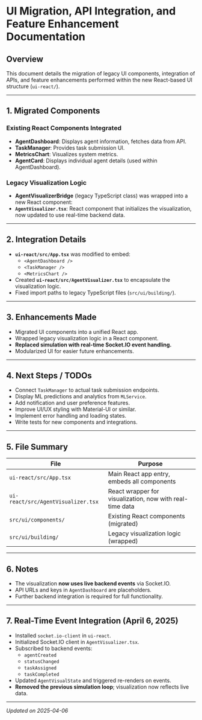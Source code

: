 # UI Migration, API Integration, and Feature Enhancement Documentation

## Overview

This document details the migration of legacy UI components, integration of APIs, and feature enhancements performed within the new React-based UI structure (`ui-react/`).

---

## 1. Migrated Components

### Existing React Components Integrated
- **AgentDashboard**: Displays agent information, fetches data from API.
- **TaskManager**: Provides task submission UI.
- **MetricsChart**: Visualizes system metrics.
- **AgentCard**: Displays individual agent details (used within AgentDashboard).

### Legacy Visualization Logic
- **AgentVisualizerBridge** (legacy TypeScript class) was wrapped into a new React component:
- **`AgentVisualizer.tsx`**: React component that initializes the visualization, now updated to use real-time backend data.

---

## 2. Integration Details

- **`ui-react/src/App.tsx`** was modified to embed:
  - `<AgentDashboard />`
  - `<TaskManager />`
  - `<MetricsChart />`
- Created **`ui-react/src/AgentVisualizer.tsx`** to encapsulate the visualization logic.
- Fixed import paths to legacy TypeScript files (`src/ui/building/`).

---

## 3. Enhancements Made

- Migrated UI components into a unified React app.
- Wrapped legacy visualization logic in a React component.
- **Replaced simulation with real-time Socket.IO event handling.**
- Modularized UI for easier future enhancements.

---

## 4. Next Steps / TODOs

- Connect `TaskManager` to actual task submission endpoints.
- Display ML predictions and analytics from `MLService`.
- Add notification and user preference features.
- Improve UI/UX styling with Material-UI or similar.
- Implement error handling and loading states.
- Write tests for new components and integrations.

---

## 5. File Summary

| File | Purpose |
|-------|----------|
| `ui-react/src/App.tsx` | Main React app entry, embeds all components |
| `ui-react/src/AgentVisualizer.tsx` | React wrapper for visualization, now with real-time data |
| `src/ui/components/` | Existing React components (migrated) |
| `src/ui/building/` | Legacy visualization logic (wrapped) |

---

## 6. Notes

- The visualization **now uses live backend events** via Socket.IO.
- API URLs and keys in `AgentDashboard` are placeholders.
- Further backend integration is required for full functionality.

---

## 7. Real-Time Event Integration (April 6, 2025)

- Installed `socket.io-client` in `ui-react`.
- Initialized Socket.IO client in `AgentVisualizer.tsx`.
- Subscribed to backend events:
  - `agentCreated`
  - `statusChanged`
  - `taskAssigned`
  - `taskCompleted`
- Updated `AgentVisualState` and triggered re-renders on events.
- **Removed the previous simulation loop**; visualization now reflects live data.

---

*Updated on 2025-04-06*